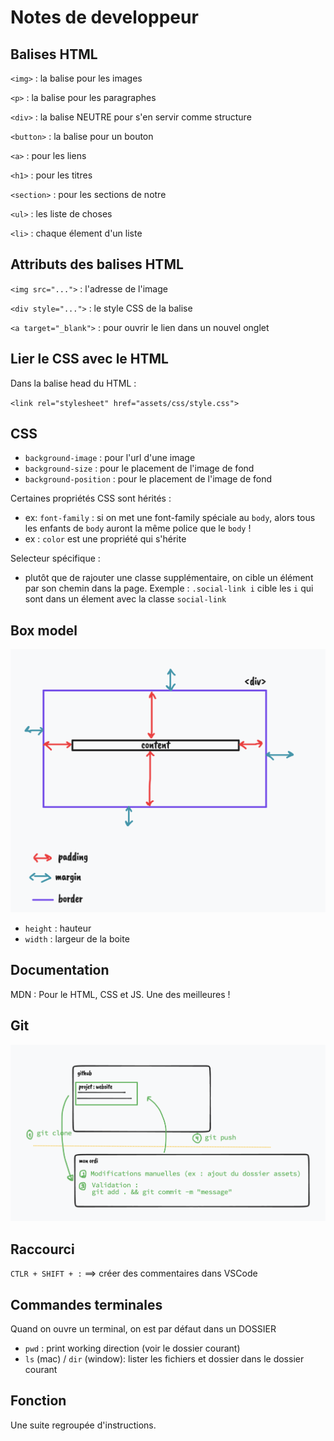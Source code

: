 # Notes de developpeur

## Balises HTML

`<img>` : la balise pour les images

`<p>` : la balise pour les paragraphes

`<div>` : la balise NEUTRE pour s'en servir comme structure

`<button>` : la balise pour un bouton

`<a>` : pour les liens

`<h1>` : pour les titres

`<section>` : pour les sections de notre

`<ul>` : les liste de choses

`<li>` : chaque élement d'un liste


## Attributs des balises HTML

`<img src="...">` : l'adresse de l'image

`<div style="...">` : le style CSS de la balise

`<a target="_blank">` : pour ouvrir le lien dans un nouvel onglet

## Lier le CSS avec le HTML

Dans la balise head du HTML :

`<link rel="stylesheet" href="assets/css/style.css">`


## CSS 

- `background-image` : pour l'url d'une image
- `background-size` : pour le placement de l'image de fond
- `background-position` : pour le placement de l'image de fond

Certaines propriétés CSS sont hérités : 
- ex: `font-family` : si on met une font-family spéciale au `body`, alors tous les enfants de `body` auront la même police que le `body` !
- ex : `color` est une propriété qui s'hérite

Selecteur spécifique : 
- plutôt que de rajouter une classe supplémentaire, on cible un élément par son chemin dans la page. Exemple : `.social-link i` cible les `i` qui sont dans un élement avec la classe `social-link` 


## Box model

![](docs/box-model.png)

- `height` : hauteur
- `width` : largeur de la boite


## Documentation 

MDN : Pour le HTML, CSS et JS. Une des meilleures ! 

## Git

![](docs/github.png)

## Raccourci 

`CTLR + SHIFT + :` ==> créer des commentaires dans VSCode


## Commandes terminales

Quand on ouvre un terminal, on est par défaut dans un DOSSIER

- `pwd` : print working direction (voir le dossier courant)
- `ls` (mac) / `dir` (window): lister les fichiers et dossier dans le dossier courant

## Fonction

Une suite regroupée d'instructions. 